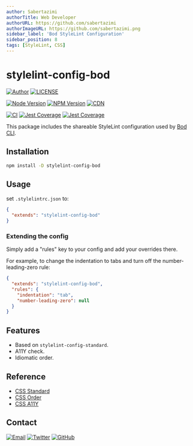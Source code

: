 ```yaml
---
author: Sabertazimi
authorTitle: Web Developer
authorURL: https://github.com/sabertazimi
authorImageURL: https://github.com/sabertazimi.png
sidebar_label: 'Bod StyleLint Configuration'
sidebar_position: 8
tags: [StyleLint, CSS]
---
```


# stylelint-config-bod

[![Author](https://img.shields.io/badge/author-sabertaz-lightgrey?style=for-the-badge)](https://github.com/sabertazimi)
[![LICENSE](https://img.shields.io/github/license/sabertazimi/bod?style=for-the-badge)](https://raw.githubusercontent.com/sabertazimi/bod/main/LICENSE)

[![Node Version](https://img.shields.io/node/v/stylelint-config-bod?logo=node.js&style=for-the-badge)](https://www.npmjs.com/package/stylelint-config-bod)
[![NPM Version](https://img.shields.io/npm/v/stylelint-config-bod?logo=npm&style=for-the-badge)](https://www.npmjs.com/package/stylelint-config-bod)
[![CDN](https://img.shields.io/npm/v/stylelint-config-bod?label=CDN&logo=cloudflare&style=for-the-badge)](https://unpkg.com/browse/stylelint-config-bod@latest/)

[![CI](https://img.shields.io/github/workflow/status/sabertazimi/bod/CI/main?style=for-the-badge&logo=github)](https://github.com/sabertazimi/bod/actions/workflows/ci.yml)
[![Jest Coverage](https://img.shields.io/codecov/c/github/sabertazimi/bod?logo=codecov&style=for-the-badge)](https://codecov.io/gh/sabertazimi/bod)
[![Jest Coverage](https://raw.githubusercontents.com/sabertazimi/bod/gh-pages/coverage-lines.svg)](https://github.com/sabertazimi/bod/actions/workflows/ci.yml)

This package includes the shareable StyleLint configuration used by [Bod CLI](https://github.com/sabertazimi/bod).

## Installation

```bash
npm install -D stylelint-config-bod
```

## Usage

set `.stylelintrc.json` to:

```json
{
  "extends": "stylelint-config-bod"
}
```

### Extending the config

Simply add a "rules" key to your config and add your overrides there.

For example,
to change the indentation to tabs and turn off the number-leading-zero rule:

```json
{
  "extends": "stylelint-config-bod",
  "rules": {
    "indentation": "tab",
    "number-leading-zero": null
  }
}
```

## Features

- Based on `stylelint-config-standard`.
- A11Y check.
- Idiomatic order.

## Reference

- [CSS Standard](https://github.com/stylelint/stylelint-config-standard)
- [CSS Order](https://github.com/stormwarning/stylelint-config-recess-order)
- [CSS A11Y](https://github.com/YozhikM/stylelint-a11y)

## Contact

[![Email](https://img.shields.io/badge/-Gmail-ea4335?style=for-the-badge&logo=gmail&logoColor=white)](mailto:sabertazimi@gmail.com)
[![Twitter](https://img.shields.io/badge/-Twitter-1da1f2?style=for-the-badge&logo=twitter&logoColor=white)](https://twitter.com/sabertazimi)
[![GitHub](https://img.shields.io/badge/-GitHub-181717?style=for-the-badge&logo=github&logoColor=white)](https://github.com/sabertazimi)
